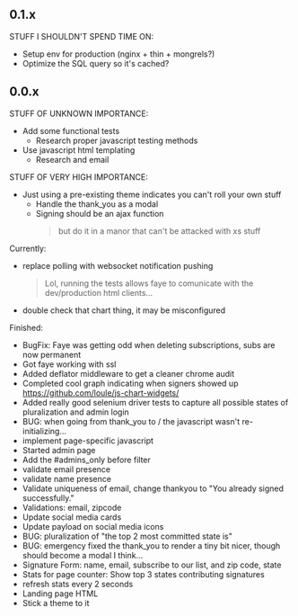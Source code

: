 ## 0.1.x

STUFF I SHOULDN'T SPEND TIME ON:
  - Setup env for production (nginx + thin + mongrels?)
  - Optimize the SQL query so it's cached?



## 0.0.x


STUFF OF UNKNOWN IMPORTANCE:

  - Add some functional tests
    * Research proper javascript testing methods
  - Use javascript html templating
    - Research and email



STUFF OF VERY HIGH IMPORTANCE:

  - Just using a pre-existing theme indicates you can't roll your own stuff
    - Handle the thank_you as a modal
    - Signing should be an ajax function
      > but do it in a manor that can't be attacked with xs stuff


Currently:

  - replace polling with websocket notification pushing
    > Lol, running the tests allows faye to comunicate with the dev/production
      html clients...

  - double check that chart thing, it may be misconfigured


Finished:
  - BugFix: Faye was getting odd when deleting subscriptions, subs are now permanent
  - Got faye working with ssl
  - Added deflator middleware to get a cleaner chrome audit
  - Completed cool graph indicating when signers showed up
    https://github.com/loule/js-chart-widgets/
  - Added really good selenium driver tests to capture all possible states of pluralization and admin login
  - BUG: when going from thank_you to / the javascript wasn't re-initializing...
  - implement page-specific javascript
  - Started admin page
  - Add the #admins_only before filter
  - validate email presence
  - validate name presence
  - Validate uniqueness of email, change thankyou to "You already signed successfully."
  - Validations: email, zipcode
  - Update social media cards
  - Update payload on social media icons
  - BUG:  pluralization of "the top 2 most committed state is"
  - BUG: emergency fixed the thank_you to render a tiny bit nicer, though should become a modal I think...
  - Signature Form: name, email, subscribe to our list, and zip code, state
  - Stats for page counter:  Show top 3 states contributing signatures
  - refresh stats every 2 seconds
  - Landing page HTML
  - Stick a theme to it
